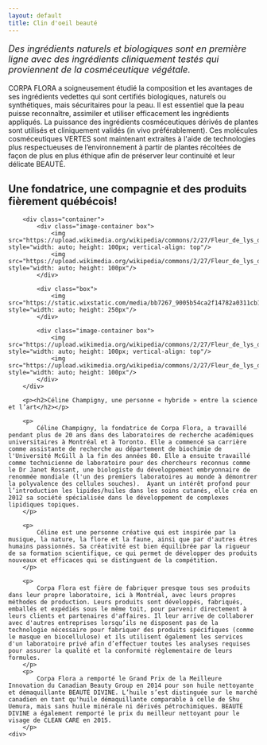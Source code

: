 ```yaml
---
layout: default
title: Clin d'oeil beauté
---
```



<style>
.image-container {
    display: flex;
    flex-direction: column; /* Stack images vertically */
    align-items: center; /* Center images horizontally */
    justify-content: space-between; /* Push top image to top and bottom image to bottom */
}

.container {
    display: flex; /* Arrange children in a row */
    gap: 10%; /* Space between divs */
    justify-content: center
}

.box {
    display: flex;
    align-items: center;
}
</style>

<div class="centered-div content">
    <p style="font-style: italic; font-size: large">
        Des ingrédients naturels et biologiques sont en première ligne avec des ingrédients cliniquement testés qui proviennent de la cosméceutique végétale.
    </p>
    <p>
        CORPA FLORA a soigneusement étudié la composition et les avantages de ses ingrédients vedettes qui sont certifiés biologiques, naturels ou synthétiques, mais sécuritaires pour la peau. Il est essentiel que la peau puisse reconnaître, assimiler et utiliser efficacement les ingrédients appliqués. La puissance des ingrédients cosméceutiques dérivés de plantes sont utilisés et cliniquement validés (in vivo préférablement). Ces molécules cosméceutiques VERTES sont maintenant extraites à l'aide de technologies plus respectueuses de l’environnement à partir de plantes récoltées de façon de plus en plus éthique afin de préserver leur continuité et leur délicate BEAUTÉ.
    </p>
    <div>
        <p><h2>Une fondatrice, une compagnie et des produits fièrement québécois!</h2></p>

        <div class="container">
            <div class="image-container box">
                <img src="https://upload.wikimedia.org/wikipedia/commons/2/27/Fleur_de_lys_du_qu%C3%A9bec.svg" style="width: auto; height: 100px; vertical-align: top"/>
                <img src="https://upload.wikimedia.org/wikipedia/commons/2/27/Fleur_de_lys_du_qu%C3%A9bec.svg" style="width: auto; height: 100px"/>
            </div>

            <div class="box">
                <img src="https://static.wixstatic.com/media/bb7267_9005b54ca2f14782a0311cb1bcc32c8c~mv2.jpg/v1/crop/x_0,y_399,w_3840,h_4961/fill/w_439,h_728,al_c,q_80,usm_0.66_1.00_0.01,enc_avif,quality_auto/1X2A3299_JPG.jpg" style="width: auto; height: 250px"/>
            </div>
            
            <div class="image-container box">
                <img src="https://upload.wikimedia.org/wikipedia/commons/2/27/Fleur_de_lys_du_qu%C3%A9bec.svg" style="width: auto; height: 100px; vertical-align: top"/>
                <img src="https://upload.wikimedia.org/wikipedia/commons/2/27/Fleur_de_lys_du_qu%C3%A9bec.svg" style="width: auto; height: 100px"/>
            </div>
        </div>

        <p><h2>Céline Champigny, une personne « hybride » entre la science et l’art</h2></p>

        <p>
            Céline Champigny, la fondatrice de Corpa Flora, a travaillé pendant plus de 20 ans dans des laboratoires de recherche académiques universitaires à Montréal et à Toronto. Elle a commencé sa carrière comme assistante de recherche au département de biochimie de l'Université McGill à la fin des années 80. Elle a ensuite travaillé comme technicienne de laboratoire pour des chercheurs reconnus comme le Dr Janet Rossant, une biologiste du développement embryonnaire de renommée mondiale (l'un des premiers laboratoires au monde à démontrer la polyvalence des cellules souches).  Ayant un intérêt profond pour l’introduction les lipides/huiles dans les soins cutanés, elle créa en 2012 sa société spécialisée dans le développement de complexes lipidiques topiques. 
        </p>
          
        <p>
            Céline est une personne créative qui est inspirée par la musique, la nature, la flore et la faune, ainsi que par d'autres êtres humains passionnés. Sa créativité est bien équilibrée par la rigueur de sa formation scientifique, ce qui permet de développer des produits nouveaux et efficaces qui se distinguent de la compétition. 
        </p>

        <p>
            Corpa Flora est fière de fabriquer presque tous ses produits dans leur propre laboratoire, ici à Montréal, avec leurs propres méthodes de production. Leurs produits sont développés, fabriqués, emballés et expédiés sous le même toit, pour parvenir directement à leurs clients et partenaires d'affaires. Il leur arrive de collaborer avec d'autres entreprises lorsqu’ils ne disposent pas de la technologie nécessaire pour fabriquer des produits spécifiques (comme le masque en biocellulose) et ils utilisent également les services d'un laboratoire privé afin d’effectuer toutes les analyses requises pour assurer la qualité et la conformité règlementaire de leurs formules. 
        </p>
        <p>
            Corpa Flora a remporté le Grand Prix de la Meilleure Innovation du Canadian Beauty Group en 2014 pour son huile nettoyante et démaquillante BEAUTÉ DIVINE. L’huile s’est distinguée sur le marché canadien en tant qu'huile démaquillante comparable à celle de Shu Uemura, mais sans huile minérale ni dérivés pétrochimiques. BEAUTÉ DIVINE a également remporté le prix du meilleur nettoyant pour le visage de CLEAN CARE en 2015.
        </p> 
    <div>
</div>